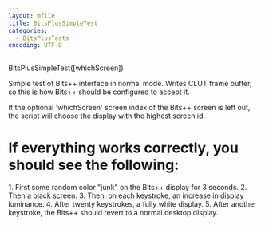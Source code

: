 ```yaml
---
layout: mfile
title: BitsPlusSimpleTest
categories:
  - BitsPlusTests
encoding: UTF-8
---
```


BitsPlusSimpleTest([whichScreen])

Simple test of Bits++ interface in normal mode.  Writes CLUT
frame buffer, so this is how Bits++ should be configured to
accept it.

If the optional 'whichScreen' screen index of the Bits++ screen is left
out, the script will choose the display with the highest screen id.

# If everything works correctly, you should see the following:

1\. First some random color "junk" on the Bits++ display for 3 seconds.
2\. Then a black screen.
3\. Then, on each keystroke, an increase in display luminance.
4\. After twenty keystrokes, a fully white display.
5\. After another keystroke, the Bits++ should revert to a normal desktop
   display.